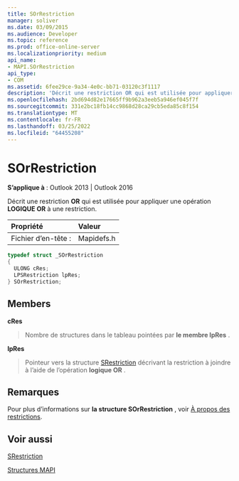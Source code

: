 ```yaml
---
title: SOrRestriction
manager: soliver
ms.date: 03/09/2015
ms.audience: Developer
ms.topic: reference
ms.prod: office-online-server
ms.localizationpriority: medium
api_name:
- MAPI.SOrRestriction
api_type:
- COM
ms.assetid: 6fee29ce-9a34-4e0c-bb71-03120c3f1117
description: 'Décrit une restriction OR qui est utilisée pour appliquer une opération LOGIQUE OR à une restriction. '
ms.openlocfilehash: 2bd694d82e17665ff9b962a3eeb5a946ef045f7f
ms.sourcegitcommit: 331e2bc18fb14cc9868d28ca29cb5eda85c8f154
ms.translationtype: MT
ms.contentlocale: fr-FR
ms.lasthandoff: 03/25/2022
ms.locfileid: "64455208"
---
```

# <a name="sorrestriction"></a>SOrRestriction

  
  
**S’applique à** : Outlook 2013 | Outlook 2016 
  
Décrit une restriction **OR** qui est utilisée pour appliquer une opération **LOGIQUE OR** à une restriction. 
  
|Propriété |Valeur |
|:-----|:-----|
|Fichier d’en-tête :  <br/> |Mapidefs.h  <br/> |
   
```cpp
typedef struct _SOrRestriction
{
  ULONG cRes;
  LPSRestriction lpRes;
} SOrRestriction;

```

## <a name="members"></a>Members

 **cRes**
  
> Nombre de structures dans le tableau pointées par **le membre lpRes** . 
    
 **lpRes**
  
> Pointeur vers la structure [SRestriction](srestriction.md) décrivant la restriction à joindre à l’aide de l’opération **logique OR** . 
    
## <a name="remarks"></a>Remarques

Pour plus d’informations sur **la structure SOrRestriction** , voir [À propos des restrictions](about-restrictions.md). 
  
## <a name="see-also"></a>Voir aussi



[SRestriction](srestriction.md)


[Structures MAPI](mapi-structures.md)

